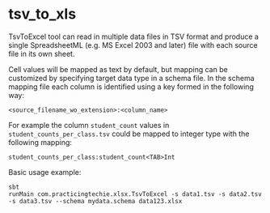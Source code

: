 # tsv_to_xls

TsvToExcel tool can read in multiple data files in TSV format and produce a single
SpreadsheetML (e.g. MS Excel 2003 and later) file with each source file in its own sheet.

Cell values will be mapped as text by default, but mapping can be customized by specifying target data type in a schema file.
In the schema mapping file each column is identified using a key formed in the following way:

`<source_filename_wo_extension>:<column_name>`

For example the column `student_count` values in `student_counts_per_class.tsv`
could be mapped to integer type with the following mapping:
```
student_counts_per_class:student_count<TAB>Int

```

Basic usage example:

```
sbt
runMain com.practicingtechie.xlsx.TsvToExcel -s data1.tsv -s data2.tsv -s data3.tsv --schema mydata.schema data123.xlsx
```

